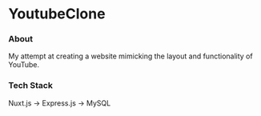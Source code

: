 # YoutubeClone 

### About
My attempt at creating a website mimicking the layout and functionality of YouTube.

### Tech Stack
Nuxt.js -> Express.js -> MySQL
